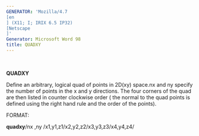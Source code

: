```yaml
---
GENERATOR: 'Mozilla/4.7 
[en
] (X11; I; IRIX 6.5 IP32) 
[Netscape
]'
Generator: Microsoft Word 98
title: QUADXY
---
```


 

 **QUADXY**

  Define an arbitrary, logical quad of points in 2D(xy) space.nx and
  ny specify the number of points in the x and y directions. The four
  corners of the quad are then listed in counter clockwise order ( the
  normal to the quad points is defined using the right hand rule and
  the order of the points).

FORMAT:

**quadxy**/nx ,ny /x1,y1,z1/x2,y2,z2/x3,y3,z3/x4,y4,z4/
